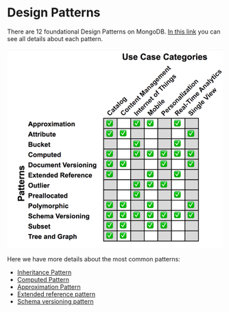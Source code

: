 # Design Patterns

There are 12 foundational Design Patterns on MongoDB. [In this link](https://www.mongodb.com/blog/post/building-with-patterns-a-summary) you can see all details about each pattern.

![list of all design patterns](./../.docs/img/design-patterns.png)

Here we have more details about the most common patterns:
- [Inheritance Pattern](./inheritance-pattern/)
- [Computed Pattern](./computed-pattern/)
- [Approximation Pattern](./approximation-pattern/)
- [Extended reference pattern](./extended-reference-pattern/)
- [Schema versioning pattern](./schema-versioning-pattern/)
